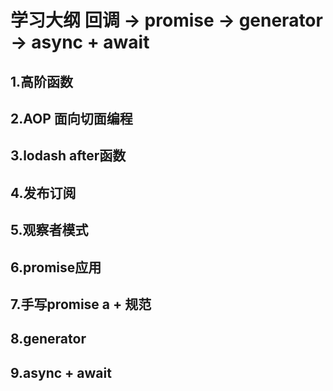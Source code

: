 # 学习大纲  回调 -> promise -> generator -> async + await

## 1.高阶函数
## 2.AOP 面向切面编程
## 3.lodash after函数
## 4.发布订阅
## 5.观察者模式
## 6.promise应用
## 7.手写promise a + 规范 
## 8.generator
## 9.async + await

